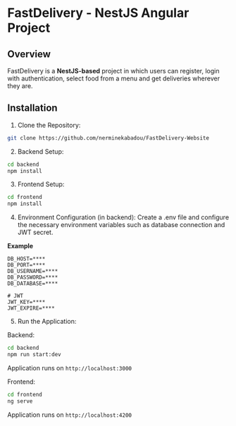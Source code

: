 # FastDelivery - NestJS Angular Project

## Overview
FastDelivery is a **NestJS-based** project in which users can register, login with authentication, select food from a menu and get deliveries wherever they are.

## Installation

1. Clone the Repository:
```bash
git clone https://github.com/nerminekabadou/FastDelivery-Website
```

2. Backend Setup:
```bash
cd backend
npm install
```

3. Frontend Setup:
```bash
cd frontend
npm install
```

4. Environment Configuration (in backend):
Create a .env file and configure the necessary environment variables such as database connection and JWT secret.

**Example**
```
DB_HOST=****
DB_PORT=****
DB_USERNAME=****
DB_PASSWORD=****
DB_DATABASE=****

# JWT
JWT_KEY=****
JWT_EXPIRE=****
```

5. Run the Application:

Backend:
```bash
cd backend
npm run start:dev
```
Application runs on `http://localhost:3000`

Frontend:
```bash
cd frontend
ng serve
```
Application runs on `http://localhost:4200`
